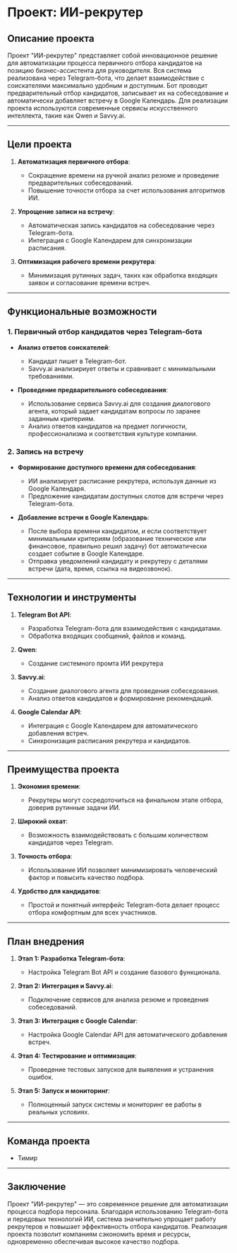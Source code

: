 # Проект: ИИ-рекрутер

## Описание проекта

Проект "ИИ-рекрутер" представляет собой инновационное решение для автоматизации процесса первичного отбора кандидатов на позицию бизнес-ассистента для руководителя. Вся система реализована через Telegram-бота, что делает взаимодействие с соискателями максимально удобным и доступным. Бот проводит предварительный отбор кандидатов, записывает их на собеседование и автоматически добавляет встречу в Google Календарь. Для реализации проекта используются современные сервисы искусственного интеллекта, такие как Qwen и Savvy.ai.

---

## Цели проекта

1. **Автоматизация первичного отбора**:
   - Сокращение времени на ручной анализ резюме и проведение предварительных собеседований.
   - Повышение точности отбора за счет использования алгоритмов ИИ.

2. **Упрощение записи на встречу**:
   - Автоматическая запись кандидатов на собеседование через Telegram-бота.
   - Интеграция с Google Календарем для синхронизации расписания.

3. **Оптимизация рабочего времени рекрутера**:
   - Минимизация рутинных задач, таких как обработка входящих заявок и согласование времени встреч.

---

## Функциональные возможности

### 1. Первичный отбор кандидатов через Telegram-бота
- **Анализ ответов соискателей**:
  - Кандидат пишет в Telegram-бот.
  - Savvy.ai анализириует ответы и сравнивает с минимальными требованиями.


- **Проведение предварительного собеседования**:
  - Использование сервиса Savvy.ai для создания диалогового агента, который задает кандидатам вопросы по заранее заданным критериям.
  - Анализ ответов кандидатов на предмет логичности, профессионализма и соответствия культуре компании.
  

### 2. Запись на встречу
- **Формирование доступного времени для собеседования**:
  - ИИ анализирует расписание рекрутера, используя данные из Google Календаря.
  - Предложение кандидатам доступных слотов для встречи через Telegram-бота.

- **Добавление встречи в Google Календарь**:
  - После выбора времени кандидатом, и если соответствует минимальными критериям (образование техническое или финансовое, правильно решил задачу) бот автоматически создает событие в Google Календаре.
  - Отправка уведомлений кандидату и рекрутеру с деталями встречи (дата, время, ссылка на видеозвонок).

---

## Технологии и инструменты

1. **Telegram Bot API**:
   - Разработка Telegram-бота для взаимодействия с кандидатами.
   - Обработка входящих сообщений, файлов и команд.

2. **Qwen**:
   - Создание системного промта ИИ рекрутера

3. **Savvy.ai**:
   - Создание диалогового агента для проведения собеседования.
   - Анализ ответов кандидатов и формирование рекомендаций.

4. **Google Calendar API**:
   - Интеграция с Google Календарем для автоматического добавления встреч.
   - Синхронизация расписания рекрутера и кандидатов.


---

## Преимущества проекта

1. **Экономия времени**:
   - Рекрутеры могут сосредоточиться на финальном этапе отбора, доверив рутинные задачи ИИ.

2. **Широкий охват**:
   - Возможность взаимодействовать с большим количеством кандидатов через Telegram.

3. **Точность отбора**:
   - Использование ИИ позволяет минимизировать человеческий фактор и повысить качество подбора.

4. **Удобство для кандидатов**:
   - Простой и понятный интерфейс Telegram-бота делает процесс отбора комфортным для всех участников.

---

## План внедрения

1. **Этап 1: Разработка Telegram-бота**:
   - Настройка Telegram Bot API и создание базового функционала.

2. **Этап 2: Интеграция  и Savvy.ai**:
   - Подключение сервисов для анализа резюме и проведения собеседований.

3. **Этап 3: Интеграция с Google Calendar**:
   - Настройка Google Calendar API для автоматического добавления встреч.

4. **Этап 4: Тестирование и оптимизация**:
   - Проведение тестовых запусков для выявления и устранения ошибок.

5. **Этап 5: Запуск и мониторинг**:
   - Полноценный запуск системы и мониторинг ее работы в реальных условиях.

---

## Команда проекта

- Тимир

---

## Заключение

Проект "ИИ-рекрутер" — это современное решение для автоматизации процесса подбора персонала. Благодаря использованию Telegram-бота и передовых технологий ИИ, система значительно упрощает работу рекрутеров и повышает эффективность отбора кандидатов. Реализация проекта позволит компаниям сэкономить время и ресурсы, одновременно обеспечивая высокое качество подбора.
